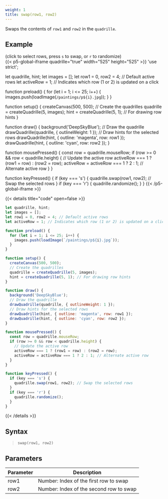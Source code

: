 ```yaml
---
weight: 1
title: swap(row1, row2)  
---
```


Swaps the contents of `row1` and `row2` in the `quadrille`.

## Example

(click to select rows, press `s` to swap, or `r` to randomize)\
{{< p5-global-iframe quadrille="true" width="525" height="525" >}}
'use strict';

let quadrille, hint;
let images = [];
let row1 = 0, row2 = 4; // Default active rows
let activeRow = 1; // Indicates which row (1 or 2) is updated on a click

function preload() {
  for (let i = 1; i <= 25; i++) {
    images.push(loadImage(`/paintings/p${i}.jpg`));
  }
}

function setup() {
  createCanvas(500, 500);
  // Create the quadrilles
  quadrille = createQuadrille(5, images);
  hint = createQuadrille(5, 1); // For drawing row hints
}

function draw() {
  background('DeepSkyBlue');
  // Draw the quadrille
  drawQuadrille(quadrille, { outlineWeight: 1 });
  // Draw hints for the selected rows
  drawQuadrille(hint, { outline: 'magenta', row: row1 });
  drawQuadrille(hint, { outline: 'cyan', row: row2 });
}

function mousePressed() {
  const row = quadrille.mouseRow;
  if (row >= 0 && row < quadrille.height) {
    // Update the active row
    activeRow === 1 ? (row1 = row) : (row2 = row);
    activeRow = activeRow === 1 ? 2 : 1; // Alternate active row
  }
}

function keyPressed() {
  if (key === 's') {
    quadrille.swap(row1, row2); // Swap the selected rows
  }
  if (key === 'r') {
    quadrille.randomize();
  }
}
{{< /p5-global-iframe >}}

{{< details title="code" open=false >}}
```js
let quadrille, hint;
let images = [];
let row1 = 0, row2 = 4; // Default active rows
let activeRow = 1; // Indicates which row (1 or 2) is updated on a click

function preload() {
  for (let i = 1; i <= 25; i++) {
    images.push(loadImage(`/paintings/p${i}.jpg`));
  }
}

function setup() {
  createCanvas(500, 500);
  // Create the quadrilles
  quadrille = createQuadrille(5, images);
  hint = createQuadrille(5, 1); // For drawing row hints
}

function draw() {
  background('DeepSkyBlue');
  // Draw the quadrille
  drawQuadrille(quadrille, { outlineWeight: 1 });
  // Draw hints for the selected rows
  drawQuadrille(hint, { outline: 'magenta', row: row1 });
  drawQuadrille(hint, { outline: 'cyan', row: row2 });
}

function mousePressed() {
  const row = quadrille.mouseRow;
  if (row >= 0 && row < quadrille.height) {
    // Update the active row
    activeRow === 1 ? (row1 = row) : (row2 = row);
    activeRow = activeRow === 1 ? 2 : 1; // Alternate active row
  }
}

function keyPressed() {
  if (key === 's') {
    quadrille.swap(row1, row2); // Swap the selected rows
  }
  if (key === 'r') {
    quadrille.randomize();
  }
}
```
{{< /details >}}

## Syntax

> `swap(row1, row2)`

## Parameters

| Parameter | Description                              |
|-----------|------------------------------------------|
| row1      | Number: Index of the first row to swap   |
| row2      | Number: Index of the second row to swap  |